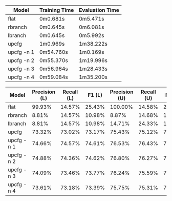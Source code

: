 | Model      | Training Time | Evaluation Time |
|------------|---------------|-----------------|
| flat       | 0m0.681s      | 0m5.471s        |
| rbranch    | 0m0.645s      | 0m6.081s        |
| lbranch    | 0m0.645s      | 0m5.992s        |
| upcfg      | 1m0.969s      | 1m38.222s       |
| upcfg -n 1 | 0m54.760s     | 1m0.169s        |
| upcfg -n 2 | 0m55.370s     | 1m19.996s       |
| upcfg -n 3 | 0m56.964s     | 1m28.433s       |
| upcfg -n 4 | 0m59.084s     | 1m35.200s       |

| Model      | Precision (L) | Recall (L) | F1 (L) | Precision (U) | Recall (U) | F1 (U) |
|------------|---------------|------------|--------|---------------|------------|--------|
| flat       |        99.93% |     14.57% | 25.43% |       100.00% |     14.58% | 25.45% |
| rbranch    |         8.81% |     14.57% | 10.98% |         8.87% |     14.68% | 11.06% |
| lbranch    |         8.81% |     14.57% | 10.98% |        14.71% |     24.33% | 18.33% |
| upcfg      |        73.32% |     73.02% | 73.17% |        75.43% |     75.12% | 75.28% |
| upcfg -n 1 |        74.66% |     74.57% | 74.61% |        76.53% |     76.43% | 76.48% |
| upcfg -n 2 |        74.88% |     74.36% | 74.62% |        76.80% |     76.27% | 76.53% |
| upcfg -n 3 |        74.09% |     73.46% | 73.77% |        76.24% |     75.59% | 75.91% |
| upcfg -n 4 |        73.61% |     73.18% | 73.39% |        75.75% |     75.31% | 75.53% |
